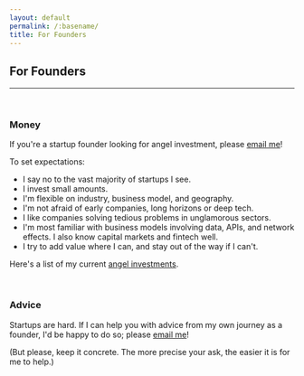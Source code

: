 ```yaml
---
layout: default
permalink: /:basename/
title: For Founders
---
```


## For Founders

----

<br/>

### Money

If you're a startup founder looking for angel investment, please [email me](mailto:athos1@gmail.com)!

To set expectations: 
- I say no to the vast majority of startups I see.
- I invest small amounts.
- I'm flexible on industry, business model, and geography.
- I'm not afraid of early companies, long horizons or deep tech.
- I like companies solving tedious problems in unglamorous sectors. 
- I'm most familiar with business models involving data, APIs, and network effects.  I also know capital markets and fintech well.
- I try to add value where I can, and stay out of the way if I can't.

Here's a list of my current [angel investments](/angel).  



<br/>

### Advice

Startups are hard.  If I can help you with advice from my own journey as a founder, I'd be happy to do so; please [email me](mailto:athos1@gmail.com)!

(But please, keep it concrete.  The more precise your ask, the easier it is for me to help.)


<br/>
<br/>